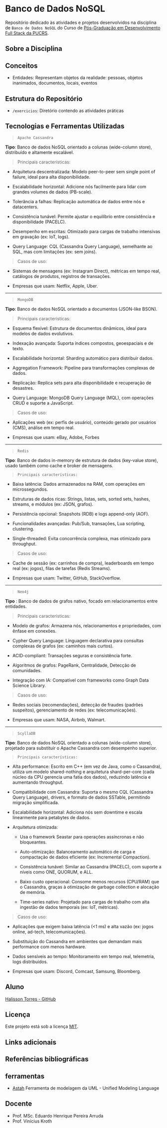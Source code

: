 # Banco de Dados NoSQL

Repositório dedicado às atividades e projetos desenvolvidos na disciplina de `Banco de Dados NoSQL` do Curso de [Pós-Graduação em Desenvolvimento Full Stack da PUCRS](https://online.pucrs.br/pos-graduacao/desenvolvimento-full-stack).

## Sobre a Disciplina


## Conceitos

- Entidades: Representam objetos da realidade: pessoas, objetos inanimados, documentos, locais, eventos


## Estrutura do Repositório

- `/exercicios`: Diretório contendo as atividades práticas

## Tecnologias e Ferramentas Utilizadas

> `Apache Cassandra`

**Tipo**: Banco de dados NoSQL orientado a colunas (wide-column store), distribuído e altamente escalável.

> Principais características:

- Arquitetura descentralizada: Modelo peer-to-peer sem single point of failure, ideal para alta disponibilidade.

- Escalabilidade horizontal: Adicione nós facilmente para lidar com grandes volumes de dados (PB-scale).

- Tolerância a falhas: Replicação automática de dados entre nós e datacenters.

- Consistência tunável: Permite ajustar o equilíbrio entre consistência e disponibilidade (PACELC).

- Desempenho em escritas: Otimizado para cargas de trabalho intensivas em gravação (ex: IoT, logs).

- Query Language: CQL (Cassandra Query Language), semelhante ao SQL, mas com limitações (ex: sem joins).

> Casos de uso:

- Sistemas de mensagens (ex: Instagram Direct), métricas em tempo real, catálogos de produtos, registros de transações.

- Empresas que usam: Netflix, Apple, Uber.

---

> `MongoDB`

**Tipo**: Banco de dados NoSQL orientado a documentos (JSON-like BSON).

> Principais características:

- Esquema flexível: Estrutura de documentos dinâmicos, ideal para modelos de dados evolutivos.

- Indexação avançada: Suporta índices compostos, geoespaciais e de texto.

- Escalabilidade horizontal: Sharding automático para distribuir dados.

- Aggregation Framework: Pipeline para transformações complexas de dados.

- Replicação: Replica sets para alta disponibilidade e recuperação de desastres.

- Query Language: MongoDB Query Language (MQL), com operações CRUD e suporte a JavaScript.

> Casos de uso:

- Aplicações web (ex: perfis de usuário), conteúdo gerado por usuários (CMS), análise em tempo real.

- Empresas que usam: eBay, Adobe, Forbes

---

> `Redis`

**Tipo**: Banco de dados in-memory de estrutura de dados (key-value store), usado também como cache e broker de mensagens.

>     Principais características:

- Baixa latência: Dados armazenados na RAM, com operações em microssegundos.

- Estruturas de dados ricas: Strings, listas, sets, sorted sets, hashes, streams, e módulos (ex: JSON, grafos).

- Persistência opcional: Snapshots (RDB) e logs append-only (AOF).

- Funcionalidades avançadas: Pub/Sub, transações, Lua scripting, clustering.

- Single-threaded: Evita concorrência complexa, mas otimizado para throughput.

> Casos de uso:

- Cache de sessão (ex: carrinhos de compra), leaderboards em tempo real (ex: jogos), filas de tarefas (Redis Streams).

- Empresas que usam: Twitter, GitHub, StackOverflow.

 ---

 > `Neo4j`

**Tipo** : Banco de dados de grafos nativo, focado em relacionamentos entre entidades.

> Principais características:

- Modelo de grafos: Armazena nós, relacionamentos e propriedades, com ênfase em conexões.

- Cypher Query Language: Linguagem declarativa para consultas complexas de grafos (ex: caminhos mais curtos).

- ACID-compliant: Transações seguras e consistência forte.

- Algoritmos de grafos: PageRank, Centralidade, Detecção de comunidades.

- Integração com IA: Compatível com frameworks como Graph Data Science Library.

> Casos de uso:

- Redes sociais (recomendações), detecção de fraudes (padrões suspeitos), gerenciamento de redes (ex: telecomunicações).

- Empresas que usam: NASA, Airbnb, Walmart.

---

> `ScyllaDB`

**Tipo**: Banco de dados NoSQL orientado a colunas (wide-column store), projetado para substituir o Apache Cassandra com desempenho superior.

>     Principais características:

- Alta performance: Escrito em C++ (em vez de Java, como o Cassandra), utiliza um modelo shared-nothing e arquitetura shard-per-core (cada núcleo da CPU gerencia uma fatia dos dados), reduzindo latência e aumentando throughput.

- Compatibilidade com Cassandra: Suporta o mesmo CQL (Cassandra Query Language), drivers, e formato de dados SSTable, permitindo migração simplificada.

- Escalabilidade horizontal: Adiciona nós sem downtime e escala linearmente para petabytes de dados.

- Arquitetura otimizada:

    - Usa o framework Seastar para operações assíncronas e não bloqueantes.

    - Auto-otimização: Balanceamento automático de carga e compactação de dados eficiente (ex: Incremental Compaction).

    - Consistência tunável: Similar ao Cassandra (PACELC), com suporte a níveis como ONE, QUORUM, e ALL.

    - Baixo custo operacional: Consome menos recursos (CPU/RAM) que o Cassandra, graças à otimização de garbage collection e alocação de memória.

    - Time-series nativo: Projetado para cargas de trabalho com alta ingestão de dados temporais (ex: IoT, métricas).

> Casos de uso:

- Aplicações que exigem baixa latência (<1 ms) e alta vazão (ex: jogos online, ad-tech, telecomunicações).

- Substituição do Cassandra em ambientes que demandam mais performance com menos hardware.

- Dados sensíveis ao tempo: Monitoramento em tempo real, telemetria, logs distribuídos.

- Empresas que usam: Discord, Comcast, Samsung, Bloomberg.

## Aluno

[Halisson Torres - GitHub](https://github.com/halissontorres)

## Licença

Este projeto está sob a licença [MIT](../LICENSE).

## Links adicionais

## Referências bibliográficas

## ferramentas

- [Astah](https://astah.net) Ferramenta de modelagem da UML - Unified Modeling Language


## Docente

- Prof. MSc. Eduardo Henrique Pereira Arruda
- Prof. Vinícius Kroth 



